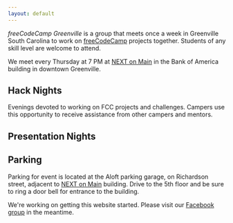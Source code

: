 ```yaml
---
layout: default
---
```

*freeCodeCamp Greenville* is a group that meets once a week in Greenville South
Carolina to work on [freeCodeCamp](https://www.freecodecamp.com/) projects
together. Students of any skill level are welcome to attend.


We meet every Thursday at 7 PM at
[NEXT on Main](http://www.greenvillenext.com/next-space-locations/next-main/)
in the Bank of America building in downtown Greenville.

## Hack Nights

Evenings devoted to working on FCC projects and challenges. Campers use this opportunity to receive  assistance from other campers and mentors.


## Presentation Nights



## Parking

Parking for event is located at the Aloft parking garage, on Richardson street, adjacent to [NEXT on Main](http://www.greenvillenext.com/next-space-locations/next-main/) building. Drive to the 5th floor and be sure to ring a door bell for entrance to the building.

We're working on getting this website started. Please visit our
[Facebook group](https://www.facebook.com/groups/free.code.camp.Greenville/) in
the meantime.
